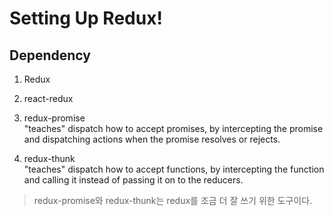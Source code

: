# Setting Up Redux!

## Dependency

1. Redux

2. react-redux

3. redux-promise  
   "teaches" dispatch how to accept promises, by intercepting the promise and dispatching actions when the promise resolves or rejects.

4. redux-thunk  
   "teaches" dispatch how to accept functions, by intercepting the function and calling it instead of passing it on to the reducers.

> redux-promise와 redux-thunk는 redux를 조금 더 잘 쓰기 위한 도구이다.
